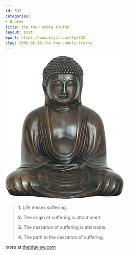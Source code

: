 ```yaml
---
id: 332
categories:
- Quotes
title: the four noble truths
layout: post
wpurl: https://www.mijit.com/?p=332
slug: 2008-02-18-the-four-noble-truths
---
```

<img src='/images/2008/02/buddha-japanese-sm-at-b-56.jpg' alt='buddha-japanese-sm-at-b-56.jpg' />

<blockquote>
<strong>1.</strong> Life means suffering.

<strong>2.</strong> The origin of suffering is attachment.

<strong>3.</strong> The cessation of suffering is attainable.

<strong>4.</strong> The path to the cessation of suffering.
</blockquote>

more at <a href="https://www.thebigview.com/buddhism/fourtruths.html">thebigview.com</a>
